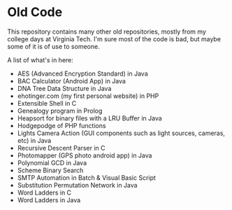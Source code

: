 Old Code
========

This repository contains many other old repositories, mostly from my college days at Virginia Tech. I'm sure most of the code is bad, but maybe some of it is of use to someone.

A list of what's in here:

- AES (Advanced Encryption Standard) in Java
- BAC Calculator (Android App) in Java
- DNA Tree Data Structure in Java
- ehotinger.com (my first personal website) in PHP
- Extensible Shell in C
- Genealogy program in Prolog
- Heapsort for binary files with a LRU Buffer in Java
- Hodgepodge of PHP functions
- Lights Camera Action (GUI components such as light sources, cameras, etc) in Java
- Recursive Descent Parser in C
- Photomapper (GPS photo android app) in Java
- Polynomial GCD in Java
- Scheme Binary Search
- SMTP Automation in Batch & Visual Basic Script
- Substitution Permutation Network in Java
- Word Ladders in C
- Word Ladders in Java